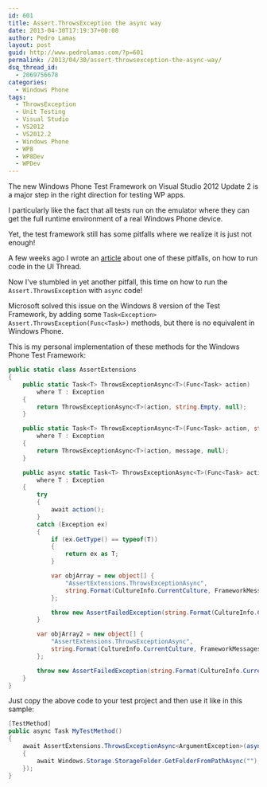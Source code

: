 ```yaml
---
id: 601
title: Assert.ThrowsException the async way
date: 2013-04-30T17:19:37+00:00
author: Pedro Lamas
layout: post
guid: http://www.pedrolamas.com/?p=601
permalink: /2013/04/30/assert-throwsexception-the-async-way/
dsq_thread_id:
  - 2069756678
categories:
  - Windows Phone
tags:
  - ThrowsException
  - Unit Testing
  - Visual Studio
  - VS2012
  - VS2012.2
  - Windows Phone
  - WP8
  - WP8Dev
  - WPDev
---
```

The new Windows Phone Test Framework on Visual Studio 2012 Update 2 is a major step in the right direction for testing WP apps.

I particularly like the fact that all tests run on the emulator where they can get the full runtime environment of a real Windows Phone device.

Yet, the test framework still has some pitfalls where we realize it is just not enough!

A few weeks ago I wrote an [article](http://www.pedrolamas.com/2013/03/25/windows-phone-8-unit-testing-in-the-ui-thread-with-vs-2012-2-ctp4/) about one of these pitfalls, on how to run code in the UI Thread.

Now I've stumbled in yet another pitfall, this time on how to run the `Assert.ThrowsException` with `async` code!

Microsoft solved this issue on the Windows 8 version of the Test Framework, by adding some `Task<Exception> Assert.ThrowsException(Func<Task>)` methods, but there is no equivalent in Windows Phone.

This is my personal implementation of these methods for the Windows Phone Test Framework:

```csharp
public static class AssertExtensions
{
    public static Task<T> ThrowsExceptionAsync<T>(Func<Task> action)
        where T : Exception
    {
        return ThrowsExceptionAsync<T>(action, string.Empty, null);
    }

    public static Task<T> ThrowsExceptionAsync<T>(Func<Task> action, string message)
        where T : Exception
    {
        return ThrowsExceptionAsync<T>(action, message, null);
    }

    public async static Task<T> ThrowsExceptionAsync<T>(Func<Task> action, string message, object[] parameters)
        where T : Exception
    {
        try
        {
            await action();
        }
        catch (Exception ex)
        {
            if (ex.GetType() == typeof(T))
            {
                return ex as T;
            }

            var objArray = new object[] { 
                "AssertExtensions.ThrowsExceptionAsync",
                string.Format(CultureInfo.CurrentCulture, FrameworkMessages.WrongExceptionThrown, message, typeof(T).Name, ex.GetType().Name, ex.Message, ex.StackTrace) 
            };

            throw new AssertFailedException(string.Format(CultureInfo.CurrentCulture, FrameworkMessages.AssertionFailed, objArray));
        }

        var objArray2 = new object[] { 
            "AssertExtensions.ThrowsExceptionAsync", 
            string.Format(CultureInfo.CurrentCulture, FrameworkMessages.NoExceptionThrown, message, typeof(T).Name)
        };

        throw new AssertFailedException(string.Format(CultureInfo.CurrentCulture, FrameworkMessages.AssertionFailed, objArray2));
    }
}
```

Just copy the above code to your test project and then use it like in this sample:

```csharp
[TestMethod]
public async Task MyTestMethod()
{
    await AssertExtensions.ThrowsExceptionAsync<ArgumentException>(async () =>
    {
        await Windows.Storage.StorageFolder.GetFolderFromPathAsync("");
    });
}
```